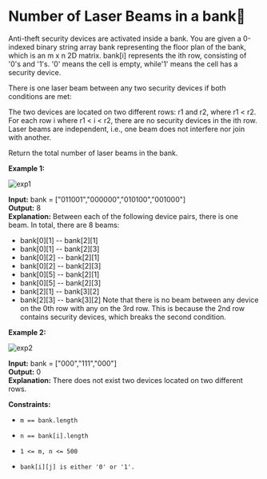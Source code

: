 # Number of Laser Beams in a bank🏦

Anti-theft security devices are activated inside a bank. You are given a 0-indexed binary string array bank representing the floor plan of the bank, which is an m x n 2D matrix. bank[i] represents the ith row, consisting of '0's and '1's. '0' means the cell is empty, while'1' means the cell has a security device.

There is one laser beam between any two security devices if both conditions are met:

The two devices are located on two different rows: r1 and r2, where r1 < r2.
For each row i where r1 < i < r2, there are no security devices in the ith row.
Laser beams are independent, i.e., one beam does not interfere nor join with another.

Return the total number of laser beams in the bank.

 

**Example 1:**

![exp1](https://assets.leetcode.com/uploads/2021/12/24/laser1.jpg)

**Input:** bank = ["011001","000000","010100","001000"] <br>
**Output:** 8  <br>
**Explanation:** Between each of the following device pairs, there is one beam. In total, there are 8 beams:
 * bank[0][1] -- bank[2][1]
 * bank[0][1] -- bank[2][3]
 * bank[0][2] -- bank[2][1]
 * bank[0][2] -- bank[2][3]
 * bank[0][5] -- bank[2][1]
 * bank[0][5] -- bank[2][3]
 * bank[2][1] -- bank[3][2]
 * bank[2][3] -- bank[3][2]
Note that there is no beam between any device on the 0th row with any on the 3rd row.
This is because the 2nd row contains security devices, which breaks the second condition.

**Example 2:**

![exp2](https://assets.leetcode.com/uploads/2021/12/24/laser2.jpg)

**Input:** bank = ["000","111","000"] <br>
**Output:** 0  <br>
**Explanation:** There does not exist two devices located on two different rows.
 

**Constraints:**

- ```m == bank.length```

- ```n == bank[i].length```

- ```1 <= m, n <= 500```

- ```bank[i][j] is either '0' or '1'.```
